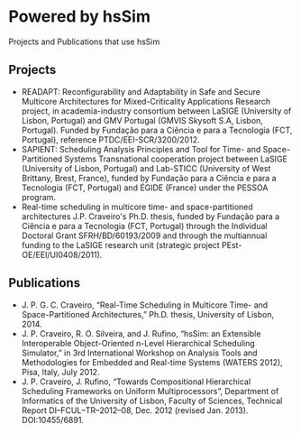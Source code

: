 # Powered by hsSim

Projects and Publications that use hsSim

## Projects

* READAPT: Reconfigurability and Adaptability in Safe and Secure Multicore Architectures for Mixed-Criticality Applications Research project, in academia-industry consortium between LaSIGE (University of Lisbon, Portugal) and GMV Portugal (GMVIS Skysoft S.A, Lisbon, Portugal). Funded by Fundação para a Ciência e para a Tecnologia (FCT, Portugal), reference PTDC/EEI-SCR/3200/2012.
* SAPIENT: Scheduling Analysis Principles and Tool for Time- and Space-Partitioned Systems Transnational cooperation project between LaSIGE (University of Lisbon, Portugal) and Lab-STICC (University of West Brittany, Brest, France), funded by Fundação para a Ciência e para a Tecnologia (FCT, Portugal) and ÉGIDE (France) under the PESSOA program.
* Real-time scheduling in multicore time- and space-partitioned architectures J.P. Craveiro's Ph.D. thesis, funded by Fundação para a Ciência e para a Tecnologia (FCT, Portugal) through the Individual Doctoral Grant SFRH/BD/60193/2009 and through the multiannual funding to the LaSIGE research unit (strategic project PEst-OE/EEI/UI0408/2011).

## Publications

* J. P. G. C. Craveiro, “Real-Time Scheduling in Multicore Time- and Space-Partitioned Architectures,” Ph.D. thesis, University of Lisbon, 2014.
* J. P. Craveiro, R. O. Silveira, and J. Rufino, “hsSim: an Extensible Interoperable Object-Oriented n-Level Hierarchical Scheduling Simulator,” in 3rd International Workshop on Analysis Tools and Methodologies for Embedded and Real-time Systems (WATERS 2012), Pisa, Italy, July 2012.
* J. P. Craveiro, J. Rufino, “Towards Compositional Hierarchical Scheduling Frameworks on Uniform Multiprocessors”, Department of Informatics of the University of Lisbon, Faculty of Sciences, Technical Report DI–FCUL–TR–2012–08, Dec. 2012 (revised Jan. 2013). DOI:10455/6891.